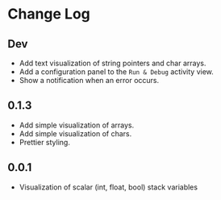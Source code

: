 # Change Log

## Dev

- Add text visualization of string pointers and char arrays.
- Add a configuration panel to the `Run & Debug` activity view.
- Show a notification when an error occurs.

## 0.1.3

- Add simple visualization of arrays.
- Add simple visualization of chars.
- Prettier styling.

## 0.0.1

- Visualization of scalar (int, float, bool) stack variables
